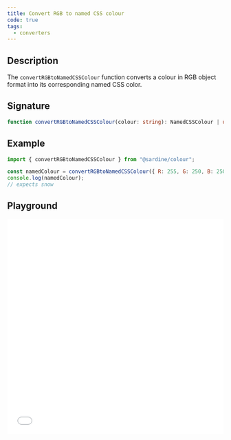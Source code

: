 ```yaml
---
title: Convert RGB to named CSS colour
code: true
tags:
  - converters
---
```


## Description

The `convertRGBtoNamedCSSColour` function converts a colour in RGB object format into its corresponding named CSS color.

## Signature

```typescript
function convertRGBtoNamedCSSColour(colour: string): NamedCSSColour | undefined;
```

## Example

```javascript
import { convertRGBtoNamedCSSColour } from "@sardine/colour";

const namedColour = convertRGBtoNamedCSSColour({ R: 255, G: 250, B: 250 });
console.log(namedColour);
// expects snow
```

## Playground

<iframe src="/assets/playground/convertRGBtoNamedCSSColour.html" title="convertRGBtoNamedCSSColour" width="100%" height="500px" style="border:0; overflow:hidden;" sandbox="allow-scripts allow-same-origin"></iframe>